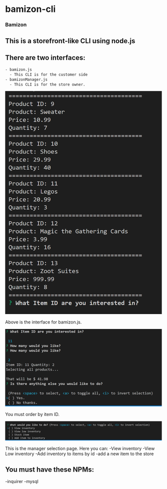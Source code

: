 # bamizon-cli


### Bamizon

## This is a storefront-like CLI using node.js

## There are two interfaces:
    - bamizon.js
      - This CLI is for the customer side
    - bamizonManager.js
      - This CLI is for the store owner.


![](./readmeimages/start.PNG)

Above is the interface for bamizon.js.


![](./readmeimages/order.PNG)

You must order by item ID.

![](./readmeimages/managerselect.PNG)

This is the manager selection page.
Here you can:
  -View inventory
  -View Low inventory
  -Add inventory to items by id
  -add a new item to the store


  ## You must have these NPMs:
  -inquirer
  -mysql
